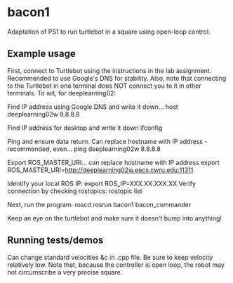 # bacon1

Adaptation of PS1 to run turtlebot in a square using open-loop control.

## Example usage
First, connect to Turtlebot using the instructions in the lab assignment. Recommended to use Google's DNS for stability. Also, note that connecting to the Turtlebot in one terminal does NOT connect you to it in other terminals. To wit, for deeplearning02:

Find IP address using Google DNS and write it down...
host deeplearning02w 8.8.8.8 

Find IP address for desktop and write it down
ifconfig 

Ping and ensure data return. Can replace hostname with IP address - recommended, even...
ping deeplearning02w 8.8.8.8 

Export ROS_MASTER_URI... can replace hostname with IP address
export ROS_MASTER_URI=http://deeplearning02w.eecs.cwru.edu:11311

Identify your local ROS IP:
export ROS_IP=XXX.XX.XXX.XX
Verify connection by checking rostopics:
rostopic list

Next, run the program:
roscd
rosrun bacon1 bacon_commander

Keep an eye on the turtlebot and make sure it doesn't bump into anything!

## Running tests/demos
Can change standard velocities &c in .cpp file. Be sure to keep velocity relatively low. Note that, because the controller is open loop, the robot may not circumscribe a very precise square. 
